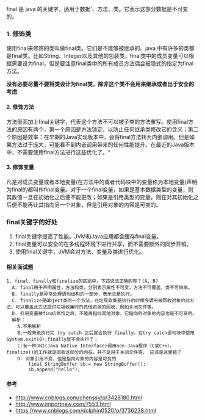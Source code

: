 final 是 java 的关键字，适用于数据‘、方法、类。它表示这部分数据是不可变的。

### 1. 修饰类

使用final来修饰的类叫做final类。它们是不能够被继承的。java 中有许多的类都是final类。比如String、Integer以及其他的包装类。final类中的成员变量可以根据需要设为final，但是要注意final类中的所有成员方法偶会被隐式的指定为final方法。

**没有必要尽量不要将类设计为final类，除非这个类不会用来继承或者出于安全的考虑**

#### 2. 修饰方法

方法前面加上final关键字，代表这个方法不可以被子类的方法重写。使用final方法的原因有两个，第一个原因是方法锁定，以防止任何继承类修改它的含义；第二个原因是效率：在早期的Java实现版本中，会将final方法转为内嵌调用。但是如果方法过于庞大，可能看不到内嵌调用带来的任何性能提升。在最近的Java版本中，不需要使用final方法进行这些优化了。“

#### 3. 修饰变量

凡是对成员变量或者本地变量(在方法中的或者代码块中的变量称为本地变量)声明为final的都叫作final变量。对于一个final变量，如果是基本数据类型的变量，则其数值一旦在初始化之后便不能更改；如果是引用类型的变量，则在对其初始化之后便不能再让其指向另一个对象，但是引用对象的内容是可变的。

### final关键字的好处

1. final关键字提高了性能。JVM和Java应用都会缓存final变量。
2. final变量可以安全的在多线程环境下进行共享，而不需要额外的同步开销。
3. 使用final关键字，JVM会对方法、变量及类进行优化。

#### 相关面试题

```
1. final、finally和finalize的区别中，下述说法正确的有？(A, B)
  A. final用于声明属性，方法和类，分别表示属性不可变，方法不可覆盖，类不可继承。
  B. finally是异常处理语句结构的一部分，表示总是执行。
  C. finalize是Object类的一个方法，在垃圾收集器执行的时候会调用被回收对象的此方法，可以覆盖此方法提供垃圾收集时的其他资源的回收，例如关闭文件等。
  D. 引用变量被final修饰之后，不能再指向其他对象，它指向的对象的内容也是不可变的。
  解析：
  	A.不用解析
  	B.一般来说执行完 try catch 之后就会执行 finally，在try catch语句块中使用System.exit(0);finally就不会执行了；
  	C:有一种JNI(Java Native Interface)调用non-Java程序（C或C++），finalize()的工作就是回收这部分的内存。并不是用于关闭文件等， 应该是这里错了
  	D: 对象引用不变，但是指向对象的内容是可变的
  		final StringBuffer sb = new StringBuffer();
		sb.append("hello");
```



#### 参考

* http://www.cnblogs.com/chenssy/p/3428180.html
* http://www.importnew.com/7553.html
* https://www.cnblogs.com/dolphin0520/p/3736238.html